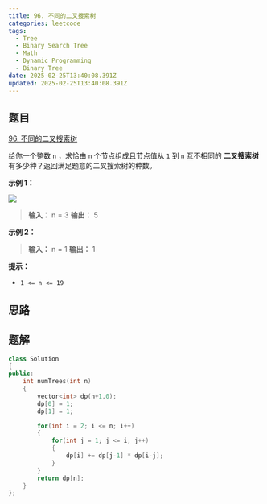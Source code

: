 ```yaml
---
title: 96. 不同的二叉搜索树
categories: leetcode
tags: 
  - Tree
  - Binary Search Tree
  - Math
  - Dynamic Programming
  - Binary Tree
date: 2025-02-25T13:40:08.391Z
updated: 2025-02-25T13:40:08.391Z
---
```


<!--more-->

## 题目

[96. 不同的二叉搜索树](https://leetcode.cn/problems/unique-binary-search-trees)

给你一个整数 `n` ，求恰由 `n` 个节点组成且节点值从 `1` 到 `n` 互不相同的 **二叉搜索树** 有多少种？返回满足题意的二叉搜索树的种数。

**示例 1：**

![](https://assets.leetcode.com/uploads/2021/01/18/uniquebstn3.jpg)

> 
> 
> **输入：** n = 3
> **输出：** 5
> 

**示例 2：**

> 
> 
> **输入：** n = 1
> **输出：** 1
> 

**提示：**

  * `1 <= n <= 19`



## 思路


## 题解

```cpp
class Solution
{
public:
    int numTrees(int n)
    {
        vector<int> dp(n+1,0);
        dp[0] = 1;
        dp[1] = 1;

        for(int i = 2; i <= n; i++)
        {
            for(int j = 1; j <= i; j++)
            {
                dp[i] += dp[j-1] * dp[i-j];
            }
        }
        return dp[n];
    }
};
```
